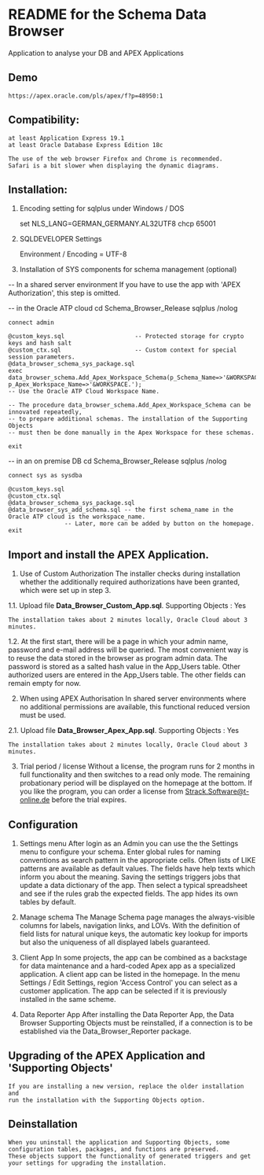 # README for the Schema Data Browser  
Application to analyse your DB and APEX Applications

## Demo
	https://apex.oracle.com/pls/apex/f?p=48950:1

## Compatibility:
	at least Application Express 19.1
	at least Oracle Database Express Edition 18c

	The use of the web browser Firefox and Chrome is recommended.
	Safari is a bit slower when displaying the dynamic diagrams.

## Installation:
1. Encoding setting for sqlplus under Windows / DOS

	set NLS_LANG=GERMAN_GERMANY.AL32UTF8 
	chcp 65001

2. SQLDEVELOPER Settings

	Environment / Encoding = UTF-8

3. Installation of SYS components for schema management (optional)
	
-- In a shared server environment
	If you have to use the app with 'APEX Authorization', this step is omitted.

-- in the Oracle ATP cloud
	cd Schema_Browser_Release 
	sqlplus /nolog 
	
	connect admin 

	@custom_keys.sql					-- Protected storage for crypto keys and hash salt
	@custom_ctx.sql						-- Custom context for special session parameters.
	@data_browser_schema_sys_package.sql
	exec data_browser_schema.Add_Apex_Workspace_Schema(p_Schema_Name=>'&WORKSPACE.', p_Apex_Workspace_Name=>'&WORKSPACE.');
	-- Use the Oracle ATP Cloud Workspace Name.

	-- The procedure data_browser_schema.Add_Apex_Workspace_Schema can be innovated repeatedly, 
	-- to prepare additional schemas. The installation of the Supporting Objects
	-- must then be done manually in the Apex Workspace for these schemas.	
	
	exit
	
-- in an on premise DB
	cd Schema_Browser_Release 
	sqlplus /nolog 
	
	connect sys as sysdba 

	@custom_keys.sql
	@custom_ctx.sql
	@data_browser_schema_sys_package.sql
	@data_browser_sys_add_schema.sql -- the first schema_name in the Oracle ATP cloud is the workspace_name.
					-- Later, more can be added by button on the homepage.
	exit

## Import and install the APEX Application.

1. Use of Custom Authorization
	The installer checks during installation whether the additionally required authorizations 
	have been granted, which were set up in step 3.	
	
1.1. Upload file **Data_Browser_Custom_App.sql**.
	Supporting Objects : Yes 
	
	The installation takes about 2 minutes locally, Oracle Cloud about 3 minutes.

1.2. At the first start, there will be a page in which your admin name, password and e-mail address will be queried.
	The most convenient way is to reuse the data stored in the browser as program admin data.
	The password is stored as a salted hash value in the App_Users table.
	Other authorized users are entered in the App_Users table.
	The other fields can remain empty for now.

2. When using APEX Authorisation
	In shared server environments where no additional permissions are available,
	this functional reduced version must be used.

2.1. Upload file **Data_Browser_Apex_App.sql**.
	Supporting Objects : Yes 
	
	The installation takes about 2 minutes locally, Oracle Cloud about 3 minutes.

3. Trial period / license
	Without a license, the program runs for 2 months in full functionality and then switches to a read only mode.
	The remaining probationary period will be displayed on the homepage at the bottom.
	If you like the program, you can order a license from Strack.Software@t-online.de before the trial expires.

## Configuration
1. Settings menu
	After login as an Admin you can use the the Settings menu to configure your schema.
	Enter global rules for naming conventions as search pattern in the appropriate cells.
	Often lists of LIKE patterns are available as default values. The fields have help texts which inform you about the meaning.
	Saving the settings triggers jobs that update a data dictionary of the app.
	Then select a typical spreadsheet and see if the rules grab the expected fields.
	The app hides its own tables by default.

2. Manage schema
	The Manage Schema page manages the always-visible columns for labels, navigation links, and LOVs.
	With the definition of field lists for natural unique keys, the automatic key lookup for imports
	but also the uniqueness of all displayed labels guaranteed.

3. Client App
	In some projects, the app can be combined as a backstage for data maintenance and a hard-coded Apex app as a specialized application.
	A client app can be listed in the homepage. In the menu Settings / Edit Settings, region 'Access Control' you can
	select as a customer application. The app can be selected if it is previously installed in the same scheme.

4. Data Reporter App
	After installing the Data Reporter App, the Data Browser Supporting Objects must be reinstalled,
	if a connection is to be established via the Data_Browser_Reporter package.

## Upgrading of the APEX Application and 'Supporting Objects'
	If you are installing a new version, replace the older installation and 
	run the installation with the Supporting Objects option.

## Deinstallation
	When you uninstall the application and Supporting Objects, some configuration tables, packages, and functions are preserved.
	These objects support the functionality of generated triggers and get your settings for upgrading the installation.	

